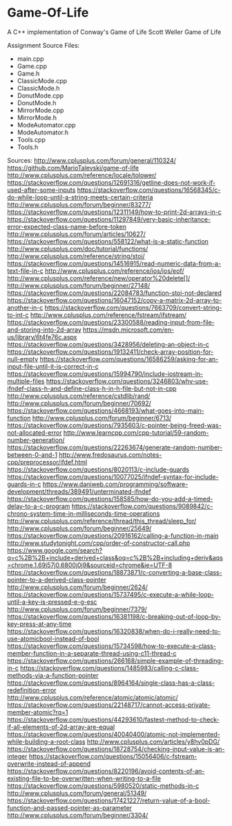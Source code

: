 # Game-Of-Life
A C++ implementation of Conway's Game of Life
Scott Weller
Game of Life

Assignment Source Files:
* main.cpp
* Game.cpp
* Game.h
* ClassicMode.cpp
* ClassicMode.h
* DonutMode.cpp
* DonutMode.h
* MirrorMode.cpp
* MirrorMode.h
* ModeAutomator.cpp
* ModeAutomator.h
* Tools.cpp
* Tools.h

Sources:
http://www.cplusplus.com/forum/general/110324/
https://github.com/MarioTalevski/game-of-life
http://www.cplusplus.com/reference/locale/tolower/
https://stackoverflow.com/questions/12691316/getline-does-not-work-if-used-after-some-inputs
https://stackoverflow.com/questions/16568345/c-do-while-loop-until-a-string-meets-certain-criteria
http://www.cplusplus.com/forum/beginner/83277/
https://stackoverflow.com/questions/12311149/how-to-print-2d-arrays-in-c
https://stackoverflow.com/questions/11297849/very-basic-inheritance-error-expected-class-name-before-token
http://www.cplusplus.com/forum/articles/10627/
https://stackoverflow.com/questions/558122/what-is-a-static-function
http://www.cplusplus.com/doc/tutorial/functions/
http://www.cplusplus.com/reference/string/stoi/
https://stackoverflow.com/questions/14516915/read-numeric-data-from-a-text-file-in-c
http://www.cplusplus.com/reference/ios/ios/eof/
http://www.cplusplus.com/reference/new/operator%20delete[]/
http://www.cplusplus.com/forum/beginner/27148/
https://stackoverflow.com/questions/22084783/function-stoi-not-declared
https://stackoverflow.com/questions/16047152/copy-a-matrix-2d-array-to-another-in-c
https://stackoverflow.com/questions/7663709/convert-string-to-int-c
http://www.cplusplus.com/reference/fstream/ifstream/
https://stackoverflow.com/questions/23300588/reading-input-from-file-and-storing-into-2d-array
https://msdn.microsoft.com/en-us/library/6t4fe76c.aspx
https://stackoverflow.com/questions/3428956/deleting-an-object-in-c
https://stackoverflow.com/questions/19132411/check-array-position-for-null-empty
https://stackoverflow.com/questions/16586259/asking-for-an-input-file-until-it-is-correct-in-c
https://stackoverflow.com/questions/15994790/include-iostream-in-multiple-files
https://stackoverflow.com/questions/3246803/why-use-ifndef-class-h-and-define-class-h-in-h-file-but-not-in-cpp
http://www.cplusplus.com/reference/cstdlib/rand/
http://www.cplusplus.com/forum/beginner/70692/
https://stackoverflow.com/questions/4668193/what-goes-into-main-function
http://www.cplusplus.com/forum/beginner/6713/
https://stackoverflow.com/questions/7935603/c-pointer-being-freed-was-not-allocated-error
http://www.learncpp.com/cpp-tutorial/59-random-number-generation/
https://stackoverflow.com/questions/22263674/generate-random-number-between-0-and-1
http://www.fredosaurus.com/notes-cpp/preprocessor/ifdef.html
https://stackoverflow.com/questions/8020113/c-include-guards
https://stackoverflow.com/questions/10077025/ifndef-syntax-for-include-guards-in-c
https://www.daniweb.com/programming/software-development/threads/389491/unterminated-ifndef
https://stackoverflow.com/questions/158585/how-do-you-add-a-timed-delay-to-a-c-program
https://stackoverflow.com/questions/9089842/c-chrono-system-time-in-milliseconds-time-operations
http://www.cplusplus.com/reference/thread/this_thread/sleep_for/
http://www.cplusplus.com/forum/beginner/25649/
https://stackoverflow.com/questions/20916162/calling-a-function-in-main
http://www.studytonight.com/cpp/order-of-constructor-call.php
https://www.google.com/search?q=c%2B%2B+include+derived+class&oq=c%2B%2B+including+deriv&aqs=chrome.1.69i57j0.6800j0j9&sourceid=chrome&ie=UTF-8
https://stackoverflow.com/questions/18873871/c-converting-a-base-class-pointer-to-a-derived-class-pointer
http://www.cplusplus.com/forum/beginner/2624/
https://stackoverflow.com/questions/15737495/c-execute-a-while-loop-until-a-key-is-pressed-e-g-esc
http://www.cplusplus.com/forum/beginner/7379/
https://stackoverflow.com/questions/16381198/c-breaking-out-of-loop-by-key-press-at-any-time
https://stackoverflow.com/questions/16320838/when-do-i-really-need-to-use-atomicbool-instead-of-bool
https://stackoverflow.com/questions/15734598/how-to-execute-a-class-member-function-in-a-separate-thread-using-c11-thread-c
https://stackoverflow.com/questions/266168/simple-example-of-threading-in-c
https://stackoverflow.com/questions/1485983/calling-c-class-methods-via-a-function-pointer
https://stackoverflow.com/questions/8964164/single-class-has-a-class-redefinition-error
http://www.cplusplus.com/reference/atomic/atomic/atomic/
https://stackoverflow.com/questions/22148717/cannot-access-private-member-atomic?rq=1
https://stackoverflow.com/questions/44293610/fastest-method-to-check-if-all-elements-of-2d-array-are-equal
https://stackoverflow.com/questions/40040400/atomic-not-implemented-while-building-a-root-class
http://www.cplusplus.com/articles/y8hv0pDG/
https://stackoverflow.com/questions/18728754/checking-input-value-is-an-integer
https://stackoverflow.com/questions/15056406/c-fstream-overwrite-instead-of-append
https://stackoverflow.com/questions/8220196/avoid-contents-of-an-existing-file-to-be-overwritten-when-writing-to-a-file
https://stackoverflow.com/questions/5980520/static-methods-in-c
http://www.cplusplus.com/forum/general/51349/
https://stackoverflow.com/questions/17421227/return-value-of-a-bool-function-and-passed-pointer-as-parameter
http://www.cplusplus.com/forum/beginner/3304/
